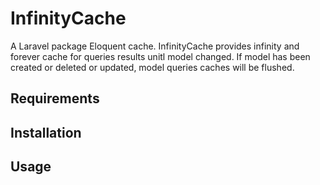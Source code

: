 # InfinityCache
A Laravel package Eloquent cache. InfinityCache provides infinity and forever cache for queries results unitl model changed. If model has been created or deleted or updated, model queries caches will be flushed.

## Requirements

## Installation

## Usage
